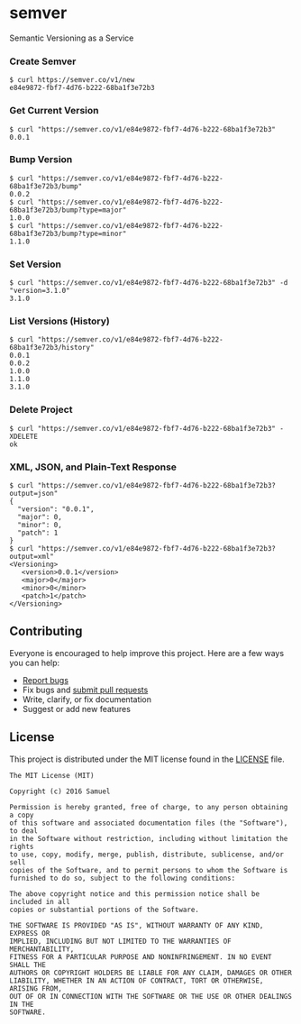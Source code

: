 # semver
Semantic Versioning as a Service

### Create Semver
```
$ curl https://semver.co/v1/new
e84e9872-fbf7-4d76-b222-68ba1f3e72b3
```

### Get Current Version
```
$ curl "https://semver.co/v1/e84e9872-fbf7-4d76-b222-68ba1f3e72b3"
0.0.1
```

### Bump Version
```
$ curl "https://semver.co/v1/e84e9872-fbf7-4d76-b222-68ba1f3e72b3/bump"
0.0.2
$ curl "https://semver.co/v1/e84e9872-fbf7-4d76-b222-68ba1f3e72b3/bump?type=major"
1.0.0
$ curl "https://semver.co/v1/e84e9872-fbf7-4d76-b222-68ba1f3e72b3/bump?type=minor"
1.1.0
```

### Set Version
```
$ curl "https://semver.co/v1/e84e9872-fbf7-4d76-b222-68ba1f3e72b3" -d "version=3.1.0"
3.1.0
```

### List Versions (History)
```
$ curl "https://semver.co/v1/e84e9872-fbf7-4d76-b222-68ba1f3e72b3/history"
0.0.1
0.0.2
1.0.0
1.1.0
3.1.0
```

### Delete Project
```
$ curl "https://semver.co/v1/e84e9872-fbf7-4d76-b222-68ba1f3e72b3" -XDELETE
ok
```

### XML, JSON, and Plain-Text Response
```
$ curl "https://semver.co/v1/e84e9872-fbf7-4d76-b222-68ba1f3e72b3?output=json"
{
  "version": "0.0.1",
  "major": 0,
  "minor": 0,
  "patch": 1
}
$ curl "https://semver.co/v1/e84e9872-fbf7-4d76-b222-68ba1f3e72b3?output=xml"
<Versioning>
   <version>0.0.1</version>
   <major>0</major>
   <minor>0</minor>
   <patch>1</patch>
</Versioning>
```

## Contributing

Everyone is encouraged to help improve this project. Here are a few ways you can help:

- [Report bugs](https://github.com/samuelngs/semver/issues)
- Fix bugs and [submit pull requests](https://github.com/samuelngs/semver/pulls)
- Write, clarify, or fix documentation
- Suggest or add new features

## License

This project is distributed under the MIT license found in the [LICENSE](./LICENSE) file.

```
The MIT License (MIT)

Copyright (c) 2016 Samuel

Permission is hereby granted, free of charge, to any person obtaining a copy
of this software and associated documentation files (the "Software"), to deal
in the Software without restriction, including without limitation the rights
to use, copy, modify, merge, publish, distribute, sublicense, and/or sell
copies of the Software, and to permit persons to whom the Software is
furnished to do so, subject to the following conditions:

The above copyright notice and this permission notice shall be included in all
copies or substantial portions of the Software.

THE SOFTWARE IS PROVIDED "AS IS", WITHOUT WARRANTY OF ANY KIND, EXPRESS OR
IMPLIED, INCLUDING BUT NOT LIMITED TO THE WARRANTIES OF MERCHANTABILITY,
FITNESS FOR A PARTICULAR PURPOSE AND NONINFRINGEMENT. IN NO EVENT SHALL THE
AUTHORS OR COPYRIGHT HOLDERS BE LIABLE FOR ANY CLAIM, DAMAGES OR OTHER
LIABILITY, WHETHER IN AN ACTION OF CONTRACT, TORT OR OTHERWISE, ARISING FROM,
OUT OF OR IN CONNECTION WITH THE SOFTWARE OR THE USE OR OTHER DEALINGS IN THE
SOFTWARE.
```

